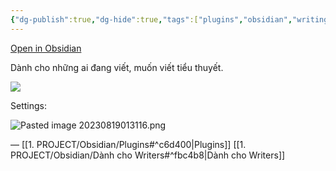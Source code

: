 ```yaml
---
{"dg-publish":true,"dg-hide":true,"tags":["plugins","obsidian","writing"],"permalink":"/1-project/obsidian/writing-viet-tieu-thuyet/","hide":true,"dgPassFrontmatter":true}
---
```


[Open in Obsidian](obsidian://show-plugin?id=writing)

Dành cho những ai đang viết, muốn viết tiểu thuyết.

![](https://i.imgur.com/DXRkaZQ.gif)

Settings:

![Pasted image 20230819013116.png](/img/user/4.%20RESOURCE/attachments/Pasted%20image%2020230819013116.png)

—
[[1. PROJECT/Obsidian/Plugins#^c6d400\|Plugins]]
[[1. PROJECT/Obsidian/Dành cho Writers#^fbc4b8\|Dành cho Writers]]